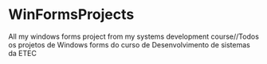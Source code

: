 # WinFormsProjects
All my windows forms project from my systems development course//Todos os projetos de Windows forms do curso de Desenvolvimento de sistemas da ETEC
